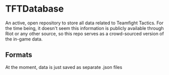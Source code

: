 # TFTDatabase
An active, open repository to store all data related to Teamfight Tactics. For the time being, it doesn't seem this 
information is publicly available through Riot or any other source, so this repo serves as a crowd-sourced version of the 
in-game data.

## Formats
At the moment, data is just saved as separate .json files
